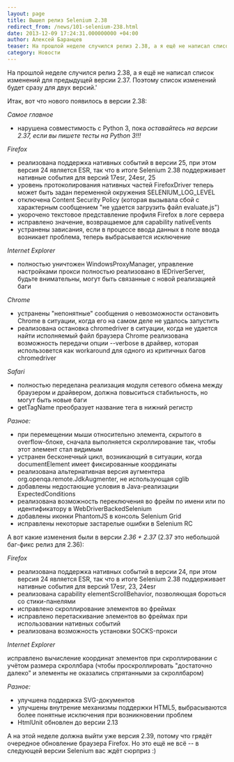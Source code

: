 ```yaml
---
layout: page
title: Вышел релиз Selenium 2.38
redirect_from: /news/101-selenium-238.html
date: 2013-12-09 17:24:31.000000000 +04:00
author: Алексей Баранцев
teaser: На прошлой неделе случился релиз 2.38, а я ещё не написал список изменений для предыдущей версии 2.37. Поэтому список изменений будет сразу для двух версий
category: Новости
---
```

На прошлой неделе случился релиз 2.38, а я ещё не написал список изменений для предыдущей версии 2.37. Поэтому список изменений будет сразу для двух версий.'

Итак, вот что нового появилось в версии 2.38:

*Самое главное*

* нарушена совместимость с Python 3, пока *оставайтесь на версии 2.37, если вы пишете тесты на Python 3!!!*

*Firefox*

* реализована поддержка нативных событий в версии 25, при этом версия 24 является ESR, так что в итоге Selenium 2.38 поддерживает нативные события для версий 17esr, 24esr, 25
* уровень протоколирования нативных частей FirefoxDriver теперь может быть задан переменной окружения SELENIUM_LOG_LEVEL
* отключена Content Security Policy (которая вызывала сбой с характерным сообщением "не удается загрузить файл evaluate.js")
* укорочено текстовое представление профиля Firefox в логе сервера
* исправлено значение, возвращаемое для capability nativeEvents
* устранены зависания, если в процессе ввода данных в поле ввода возникает проблема, теперь выбрасывается исключение

*Internet Explorer*

* полностью уничтожен WindowsProxyManager, управление настройками прокси полностью реализовано в IEDriverServer, будьте внимательны, могут быть связанные с новой реализацией баги

*Chrome*

* устранены "непонятные" сообщения о невозможности остановить Chrome в ситуации, когда его на самом деле не удалось запустить
* реализована остановка chromedriver в ситуации, когда не удается найти исполняемый файл браузера Chrome
реализована возможность передачи опции --verbose в драйвер, которая использовется как workaround для одного из критичных багов chromedriver

*Safari*

* полностью переделана реализация модуля сетевого обмена между браузером и драйвером, должна повыситься стабильность, но могут быть новые баги
* getTagName преобразует название тега в нижний регистр

*Разное:*

* при перемещении мыши относительно элемента, скрытого в overflow-блоке, сначала выполняется скроллирование так, чтобы этот элемент стал видимым
* устранен бесконечный цикл, возникающий в ситуации, когда documentElement имеет фиксированные координаты
* реализована альтернативная версия аугментера org.openqa.remote.JdkAugmenter, не использующая cglib
* добавлены недостающие условия в Java-реализации ExpectedConditions
* реализована возможность переключения во фрейм по имени или по идентификатору в WebDriverBackedSelenium
* добавлены иконки PhantomJS в консоль Selenium Grid
* исправлены некоторые застарелые ошибки в Selenium RC

А вот какие изменения были в версии *2.36 + 2.37* (2.37 это небольшой баг-фикс релиз для 2.36):

*Firefox*

* реализована поддержка нативных событий в версии 24, при этом версия 24 является ESR, так что в итоге Selenium 2.38 поддерживает нативные события для версий 17esr, 23, 24esr
* реализована capability elementScrollBehavior, позволяющая бороться со стики-панелями
* исправлено скроллирование элементов во фреймах
* исправлено перетаскивание элементов во фреймах при использовании нативных событий
* реализована возможность установки SOCKS-прокси

*Internet Explorer*

исправлено вычисление координат элементов при скроллировании с учётом размера скроллбара (чтобы проскроллировать "достаточно далеко" и элементы не оказались спрятанными за скроллбаром)

*Разное:*

* улучшена поддержка SVG-документов
* улучшены внутрение механизмы поддержки HTML5, выбрасываются более понятные исключения при возникновении проблем
* HtmlUnit обновлен до версии 2.13

А на этой неделе должна выйти уже версия 2.39, потому что грядёт очередное обновление браузера Firefox. Но это ещё не всё -- в следующей версии Selenium вас ждёт сюрприз :)
